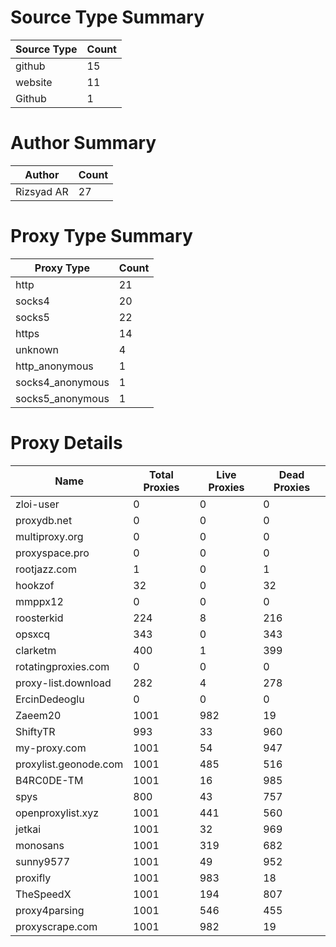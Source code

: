 # Source Type Summary

| Source Type | Count |
|-------------|-------|
| github | 15 |
| website | 11 |
| Github | 1 |


# Author Summary

| Author | Count |
|--------|-------|
| Rizsyad AR | 27 |


# Proxy Type Summary

| Proxy Type | Count |
|------------|-------|
| http | 21 |
| socks4 | 20 |
| socks5 | 22 |
| https | 14 |
| unknown | 4 |
| http_anonymous | 1 |
| socks4_anonymous | 1 |
| socks5_anonymous | 1 |


# Proxy Details

| Name | Total Proxies | Live Proxies | Dead Proxies |
|------|---------------|--------------|---------------|
| zloi-user | 0 | 0 | 0 |
| proxydb.net | 0 | 0 | 0 |
| multiproxy.org | 0 | 0 | 0 |
| proxyspace.pro | 0 | 0 | 0 |
| rootjazz.com | 1 | 0 | 1 |
| hookzof | 32 | 0 | 32 |
| mmppx12 | 0 | 0 | 0 |
| roosterkid | 224 | 8 | 216 |
| opsxcq | 343 | 0 | 343 |
| clarketm | 400 | 1 | 399 |
| rotatingproxies.com | 0 | 0 | 0 |
| proxy-list.download | 282 | 4 | 278 |
| ErcinDedeoglu | 0 | 0 | 0 |
| Zaeem20 | 1001 | 982 | 19 |
| ShiftyTR | 993 | 33 | 960 |
| my-proxy.com | 1001 | 54 | 947 |
| proxylist.geonode.com | 1001 | 485 | 516 |
| B4RC0DE-TM | 1001 | 16 | 985 |
| spys | 800 | 43 | 757 |
| openproxylist.xyz | 1001 | 441 | 560 |
| jetkai | 1001 | 32 | 969 |
| monosans | 1001 | 319 | 682 |
| sunny9577 | 1001 | 49 | 952 |
| proxifly | 1001 | 983 | 18 |
| TheSpeedX | 1001 | 194 | 807 |
| proxy4parsing | 1001 | 546 | 455 |
| proxyscrape.com | 1001 | 982 | 19 |
